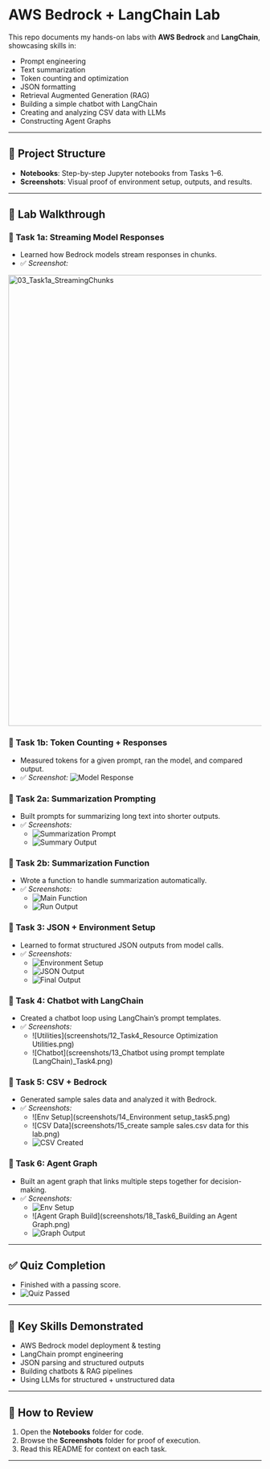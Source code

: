 # AWS Bedrock + LangChain Lab

This repo documents my hands-on labs with **AWS Bedrock** and **LangChain**, showcasing skills in:
- Prompt engineering
- Text summarization
- Token counting and optimization
- JSON formatting
- Retrieval Augmented Generation (RAG)
- Building a simple chatbot with LangChain
- Creating and analyzing CSV data with LLMs
- Constructing Agent Graphs

---

## 📂 Project Structure
- **Notebooks**: Step-by-step Jupyter notebooks from Tasks 1–6.  
- **Screenshots**: Visual proof of environment setup, outputs, and results.  

---

## 🧪 Lab Walkthrough

### 🔹 Task 1a: Streaming Model Responses  
- Learned how Bedrock models stream responses in chunks.  
- ✅ *Screenshot:* 
<img width="1495" height="898" alt="03_Task1a_StreamingChunks" src="https://github.com/user-attachments/assets/88da9e2a-3926-4372-b67a-34a46ee92ac1" />


### 🔹 Task 1b: Token Counting + Responses  
- Measured tokens for a given prompt, ran the model, and compared output.  
- ✅ *Screenshot:* ![Model Response](screenshots/04_Task1b_ModelResponse.png)

### 🔹 Task 2a: Summarization Prompting  
- Built prompts for summarizing long text into shorter outputs.  
- ✅ *Screenshots:*  
  - ![Summarization Prompt](screenshots/05_Task2a_SummarizationPrompt.png)  
  - ![Summary Output](screenshots/06_Task2a_SummaryOutput_Part2.png)

### 🔹 Task 2b: Summarization Function  
- Wrote a function to handle summarization automatically.  
- ✅ *Screenshots:*  
  - ![Main Function](screenshots/07_Task2b_Main_Function.png)  
  - ![Run Output](screenshots/08_Tasl2b_Run_Summarizaton.png)

### 🔹 Task 3: JSON + Environment Setup  
- Learned to format structured JSON outputs from model calls.  
- ✅ *Screenshots:*  
  - ![Environment Setup](screenshots/09_Task3_Enviornment_Setup.png)  
  - ![JSON Output](screenshots/10_Json_Task3.png)  
  - ![Final Output](screenshots/11_Task3_Output.png)

### 🔹 Task 4: Chatbot with LangChain  
- Created a chatbot loop using LangChain’s prompt templates.  
- ✅ *Screenshots:*  
  - ![Utilities](screenshots/12_Task4_Resource Optimization Utilities.png)  
  - ![Chatbot](screenshots/13_Chatbot using prompt template (LangChain)_Task4.png)

### 🔹 Task 5: CSV + Bedrock  
- Generated sample sales data and analyzed it with Bedrock.  
- ✅ *Screenshots:*  
  - ![Env Setup](screenshots/14_Environment setup_task5.png)  
  - ![CSV Data](screenshots/15_create sample sales.csv data for this lab.png)  
  - ![CSV Created](screenshots/16_Sales_CSV_created.png)

### 🔹 Task 6: Agent Graph  
- Built an agent graph that links multiple steps together for decision-making.  
- ✅ *Screenshots:*  
  - ![Env Setup](screenshots/17_Enviornment_Setup_task6.png)  
  - ![Agent Graph Build](screenshots/18_Task6_Building an Agent Graph.png)  
  - ![Graph Output](screenshots/19_Agent_Graph_Output.png)

---

## ✅ Quiz Completion
- Finished with a passing score.  
- ![Quiz Passed](screenshots/Quiz_Passed.png)

---

## 🚀 Key Skills Demonstrated
- AWS Bedrock model deployment & testing  
- LangChain prompt engineering  
- JSON parsing and structured outputs  
- Building chatbots & RAG pipelines  
- Using LLMs for structured + unstructured data  

---

## 🔗 How to Review
1. Open the **Notebooks** folder for code.  
2. Browse the **Screenshots** folder for proof of execution.  
3. Read this README for context on each task.

---
